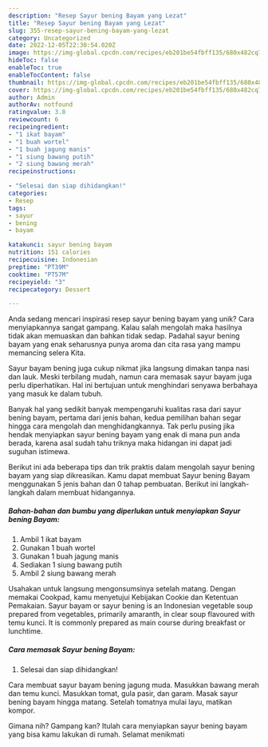 ```yaml
---
description: "Resep Sayur bening Bayam yang Lezat"
title: "Resep Sayur bening Bayam yang Lezat"
slug: 355-resep-sayur-bening-bayam-yang-lezat
category: Uncategorized
date: 2022-12-05T22:30:54.020Z
image: https://img-global.cpcdn.com/recipes/eb201be54fbff135/680x482cq70/sayur-bening-bayam-foto-resep-utama.jpg
hideToc: false
enableToc: true
enableTocContent: false
thumbnail: https://img-global.cpcdn.com/recipes/eb201be54fbff135/680x482cq70/sayur-bening-bayam-foto-resep-utama.jpg
cover: https://img-global.cpcdn.com/recipes/eb201be54fbff135/680x482cq70/sayur-bening-bayam-foto-resep-utama.jpg
author: Admin
authorAv: notfound
ratingvalue: 3.8
reviewcount: 6
recipeingredient:
- "1 ikat bayam"
- "1 buah wortel"
- "1 buah jagung manis"
- "1 siung bawang putih"
- "2 siung bawang merah"
recipeinstructions:

- "Selesai dan siap dihidangkan!"
categories:
- Resep
tags:
- sayur
- bening
- bayam

katakunci: sayur bening bayam 
nutrition: 151 calories
recipecuisine: Indonesian
preptime: "PT39M"
cooktime: "PT57M"
recipeyield: "3"
recipecategory: Dessert

---
```





Anda sedang mencari inspirasi resep sayur bening bayam yang unik? Cara menyiapkannya sangat gampang. Kalau salah mengolah maka hasilnya tidak akan memuaskan dan bahkan tidak sedap. Padahal sayur bening bayam yang enak seharusnya punya aroma dan cita rasa yang mampu memancing selera Kita.





Sayur bayam bening juga cukup nikmat jika langsung dimakan tanpa nasi dan lauk. Meski terbilang mudah, namun cara memasak sayur bayam juga perlu diperhatikan. Hal ini bertujuan untuk menghindari senyawa berbahaya yang masuk ke dalam tubuh.

Banyak hal yang sedikit banyak mempengaruhi kualitas rasa dari sayur bening bayam, pertama dari jenis bahan, kedua pemilihan bahan segar hingga cara mengolah dan menghidangkannya. Tak perlu pusing jika hendak menyiapkan sayur bening bayam yang enak di mana pun anda berada, karena asal sudah tahu triknya maka hidangan ini dapat jadi suguhan istimewa.






Berikut ini ada beberapa tips dan trik praktis dalam mengolah sayur bening bayam yang siap dikreasikan. Kamu dapat membuat Sayur bening Bayam menggunakan 5 jenis bahan dan 0 tahap pembuatan. Berikut ini langkah-langkah dalam membuat hidangannya.

<!--inarticleads1-->

##### Bahan-bahan dan bumbu yang diperlukan untuk menyiapkan Sayur bening Bayam:

1. Ambil 1 ikat bayam
1. Gunakan 1 buah wortel
1. Gunakan 1 buah jagung manis
1. Sediakan 1 siung bawang putih
1. Ambil 2 siung bawang merah


Usahakan untuk langsung mengonsumsinya setelah matang. Dengan memakai Cookpad, kamu menyetujui Kebijakan Cookie dan Ketentuan Pemakaian. Sayur bayam or sayur bening is an Indonesian vegetable soup prepared from vegetables, primarily amaranth, in clear soup flavoured with temu kunci. It is commonly prepared as main course during breakfast or lunchtime. 

<!--inarticleads2-->

##### Cara memasak Sayur bening Bayam:


1. Selesai dan siap dihidangkan!

Cara membuat sayur bayam bening jagung muda. Masukkan bawang merah dan temu kunci. Masukkan tomat, gula pasir, dan garam. Masak sayur bening bayam hingga matang. Setelah tomatnya mulai layu, matikan kompor. 

Gimana nih? Gampang kan? Itulah cara menyiapkan sayur bening bayam yang bisa kamu lakukan di rumah. Selamat menikmati
